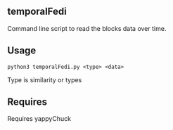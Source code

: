 ## temporalFedi

Command line script to read the blocks data over time.

## Usage

```
python3 temporalFedi.py <type> <data>
```
Type is similarity or types

## Requires

Requires yappyChuck
